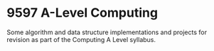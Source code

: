 # 9597 A-Level Computing
Some algorithm and data structure implementations and projects for revision as part of the Computing A Level syllabus.
